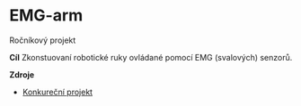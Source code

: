 # EMG-arm
Ročníkový projekt

**Cíl**
  Zkonstuovaní robotické ruky ovládané pomocí EMG (svalových) senzorů.

**Zdroje**
  - [Konkureční projekt](https://static1.squarespace.com/static/5fdf30e82dcd53187f20b7f4/t/5fe09c7ef5f64226567c5b9e/1608555676841/Low+Cost+Prosthetic+Arm+Thesis.pdf)

